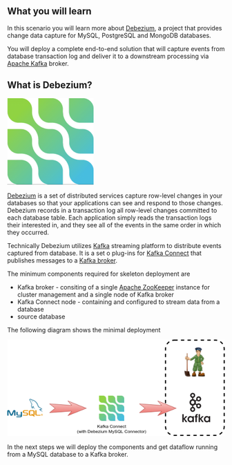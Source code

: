 ## What you will learn ##

In this scenario you will learn more about [Debezium](http://debezium.io/), a project that provides change data capture for MySQL, PostgreSQL and MongoDB databases.

You will deploy a complete end-to-end solution that will capture events from database transaction log and deliver it to a downstream processing via [Apache Kafka](https://kafka.apache.org/) broker.

## What is Debezium? 

![Logo](../../assets/intro-openshift/debezium-getting-started/debezium-logo.png)

[Debezium](http://debezium.io/) is a set of distributed services capture row-level changes in your databases so that your applications can see and respond to those changes.
Debezium records in a transaction log all row-level changes committed to each database table.
Each application simply reads the transaction logs their interested in, and they see all of the events in the same order in which they occurred.

Technically Debezium utilizes [Kafka](https://kafka.apache.org/) streaming platform to distribute events captured from database.
It is a set o plug-ins for [Kafka Connect](https://kafka.apache.org/documentation/#connect) that publishes messages to a [Kafka broker](https://kafka.apache.org/documentation/#uses_messaging).

The minimum components required for skeleton deployment are
* Kafka broker - consiting of a single [Apache ZooKeeper](https://zookeeper.apache.org/) instance for cluster management and a single node of Kafka broker
* Kafka Connect node - containing and configured to stream data from a database
* source database

The following diagram shows the minimal deployment

![Minimal deployment](../../assets/intro-openshift/debezium-getting-started/minimal-deployment.png)

In the next steps we will deploy the components and get dataflow running from a MySQL database to a Kafka broker.
